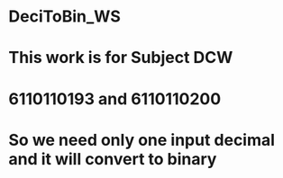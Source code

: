 # DeciToBin_WS
# This work is for Subject DCW
# 6110110193 and 6110110200
# So we need only one input decimal and it will convert to binary
